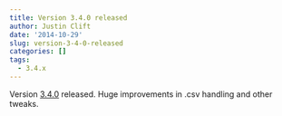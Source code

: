 ```yaml
---
title: Version 3.4.0 released
author: Justin Clift
date: '2014-10-29'
slug: version-3-4-0-released
categories: []
tags:
  - 3.4.x
---
```

Version [3.4.0](https://github.com/sqlitebrowser/sqlitebrowser/releases/tag/v3.4.0) released.  Huge improvements in .csv handling and other tweaks.